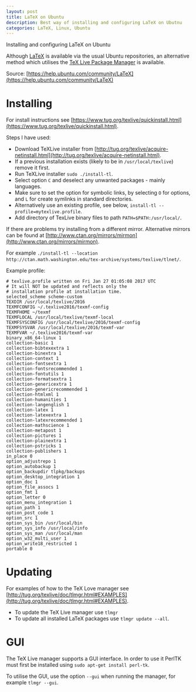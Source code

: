 ```yaml
---
layout: post
title: LaTeX on Ubuntu
description: Best way of installing and configuring LaTeX on Ubutnu
categories: LaTeX, Linux, Ubuntu
---
```


Installing and configuring LaTeX on Ubuntu

Although [LaTeX](https://www.latex-project.org/) is available via the usual Ubuntu repositories, an alternative method which utilises the [TeX Live Package Manager](http://www.tug.org/texlive/tlmgr.html) is available.

Source: [https://help.ubuntu.com/community/LaTeX](https://help.ubuntu.com/community/LaTeX)

# Installing

For install instructions see [https://www.tug.org/texlive/quickinstall.html](https://www.tug.org/texlive/quickinstall.html).

Steps I have used:

*   Download TeXLive installer from [http://tug.org/texlive/acquire-netinstall.html](http://tug.org/texlive/acquire-netinstall.html).
*   If a previous installation exists (likely to be in `/usr/local/texlive`) remove it first.
*   Run TeXLive installer `sudo ./install-tl`.
*   Select option `C` and deselect any unwanted packages - mainly languages.
*   Make sure to set the option for symbolic links, by selecting `O` for options, and `L` for create symlinks in standard directories.
*   Alternatively use an existing profile, see below, `install-tl --profile=mytexlive.profile`.
*   Add directory of TexLive binary files to path `PATH=$PATH:/usr/local/`.

If there are problems try installing from a different mirror. Alternative mirrors can be found at [http://www.ctan.org/mirrors/mirmon](http://www.ctan.org/mirrors/mirmon).

For example `./install-tl --location http://ctan.math.washington.edu/tex-archive/systems/texlive/tlnet/`.

Example profile:

```
# texlive.profile written on Fri Jan 27 01:05:08 2017 UTC
# It will NOT be updated and reflects only the
# installation profile at installation time.
selected_scheme scheme-custom
TEXDIR /usr/local/texlive/2016
TEXMFCONFIG ~/.texlive2016/texmf-config
TEXMFHOME ~/texmf
TEXMFLOCAL /usr/local/texlive/texmf-local
TEXMFSYSCONFIG /usr/local/texlive/2016/texmf-config
TEXMFSYSVAR /usr/local/texlive/2016/texmf-var
TEXMFVAR ~/.texlive2016/texmf-var
binary_x86_64-linux 1
collection-basic 1
collection-bibtexextra 1
collection-binextra 1
collection-context 1
collection-fontsextra 1
collection-fontsrecommended 1
collection-fontutils 1
collection-formatsextra 1
collection-genericextra 1
collection-genericrecommended 1
collection-htmlxml 1
collection-humanities 1
collection-langenglish 1
collection-latex 1
collection-latexextra 1
collection-latexrecommended 1
collection-mathscience 1
collection-metapost 1
collection-pictures 1
collection-plainextra 1
collection-pstricks 1
collection-publishers 1
in_place 0
option_adjustrepo 1
option_autobackup 1
option_backupdir tlpkg/backups
option_desktop_integration 1
option_doc 1
option_file_assocs 1
option_fmt 1
option_letter 0
option_menu_integration 1
option_path 1
option_post_code 1
option_src 1
option_sys_bin /usr/local/bin
option_sys_info /usr/local/info
option_sys_man /usr/local/man
option_w32_multi_user 1
option_write18_restricted 1
portable 0
```

# Updating

For examples of how to the TeX Love manager see [http://tug.org/texlive/doc/tlmgr.html#EXAMPLES](http://tug.org/texlive/doc/tlmgr.html#EXAMPLES).

*   To update the TeX Live manager use `tlmgr `
*   To update all installed LaTeX packages use `tlmgr update --all`.

# GUI


The TeX Live manager supports a GUI interface. In order to use it PerlTK must first be installed using `sudo apt-get install perl-tk`.

To utilise the GUI, use the option `--gui` when running the manager, for example `tlmgr --gui`.
